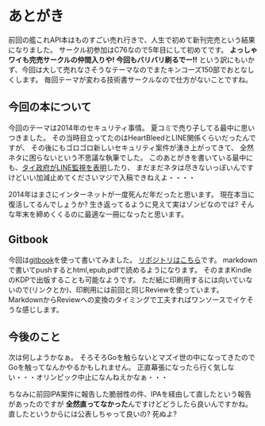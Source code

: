 # あとがき

前回の艦これAPI本はものすごい売れ行きで、人生で初めて新刊完売という結果になりました。
サークル初参加はC76なので5年目にして初めてです。
**よっしゃワイも完売サークルの仲間入りや! 今回もバリバリ刷るでー!!**
という訳にもいかず、今回は大して売れなさそうなテーマなのでまたキンコーズ150部でおとなしくします。
毎回テーマが変わる技術書サークルなので仕方がないことですね。

## 今回の本について

今回のテーマは2014年のセキュリティ事情。
夏コミで売り子してる最中に思いつきました。
その当時目立ってたのはHeartBleedとLINE関係くらいだったんですが、
その後にもゴロゴロ新しいセキュリティ案件が湧き上がってきて、
全然ネタに困らないという不思議な執筆でした。
このあとがきを書いている最中にも、[タイ政府がLINE監視を表明](http://thai.news-agency.jp/articles/article/9306)したり、
まだまだネタは尽きないっぽいんですけどいい加減止めてくださいマジで入稿できねえよ・・・・

2014年はまさにインターネットが一度死んだ年だったと思います。
現在本当に復活してるんでしょうか? 生き返ってるように見えて実はゾンビなのでは?
そんな年末を締めくくるのに最適な一冊になったと思います。

## Gitbook

今回は[gitbook](https://www.gitbook.com)を使って書いてみました。
[リポジトリはこちら](http://masarakki.gitbooks.io/c87-internet-security-2014/)です。
markdownで書いてpushするとhtml,epub,pdfで読めるようになります。
そのままKindleのKDPで出版することも可能なようです。
ただ紙に印刷用するには向いていないので(リンクとか)、印刷用には前回と同じReviewを使っています。
MarkdownからReviewへの変換のタイミングで工夫すればワンソースでイケそうな感じします。

## 今後のこと

次は何しようかなぁ。
そろそろGoを触らないとマズイ世の中になってきたのでGoを触ってなんかやるかもしれません。
正直幕張になったら行く気しない・・・オリンピック中止になんねえかなぁ・・・

ちなみに前回IPA案件に報告した脆弱性の件、IPAを経由して直したという報告があったのですが
**全然直ってなかった**んですけどどうしたら良いんですかね。
直したというからには公表しちゃって良いの? 死ぬよ?
